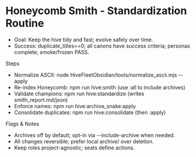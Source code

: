 <!-- Updated: 2025-09-18T13:32:25.843Z -->
# Honeycomb Smith - Standardization Routine

- Goal: Keep the hive tidy and fast; evolve safely over time.
- Success: duplicate_titles==0; all canons have success criteria; personas complete; smoke/frozen PASS.

Steps
- Normalize ASCII: node HiveFleetObsidian/tools/normalize_ascii.mjs --apply
- Re-index Honeycomb: npm run hive:smith (use :all to include archives)
- Validate champions: npm run hive:standardize (writes smith_report.md/json)
- Enforce names: npm run hive:archive_snake:apply
- Consolidate duplicates: npm run hive:consolidate (then :apply)

Flags & Notes
- Archives off by default; opt-in via --include-archive when needed.
- All changes reversible; prefer local archive/ over deletion.
- Keep roles project-agnostic; seats define actions.
